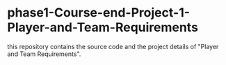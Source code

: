 # phase1-Course-end-Project-1-Player-and-Team-Requirements
this repository contains the source code and the project details of "Player and Team Requirements".
